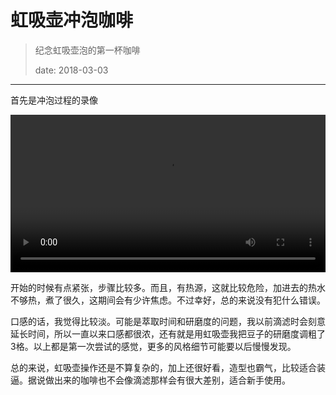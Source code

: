 # 虹吸壶冲泡咖啡

> 纪念虹吸壶泡的第一杯咖啡
>
> date: 2018-03-03

---

首先是冲泡过程的录像

<video id="video" controls="" preload="metadata" width="100%">
    <source id="webm" src="//keybrl-my-blog.oss-cn-shenzhen.aliyuncs.com/2018/images/siphon/1.webm" type="video/webm">
    <p>Your user agent does not support the HTML5 Video element.</p>
</video>

开始的时候有点紧张，步骤比较多。而且，有热源，这就比较危险，加进去的热水不够热，煮了很久，这期间会有少许焦虑。不过幸好，总的来说没有犯什么错误。

口感的话，我觉得比较淡。可能是萃取时间和研磨度的问题，我以前滴滤时会刻意延长时间，所以一直以来口感都很浓，还有就是用虹吸壶我把豆子的研磨度调粗了3格。以上都是第一次尝试的感觉，更多的风格细节可能要以后慢慢发现。

总的来说，虹吸壶操作还是不算复杂的，加上还很好看，造型也霸气，比较适合装逼。据说做出来的咖啡也不会像滴滤那样会有很大差别，适合新手使用。
